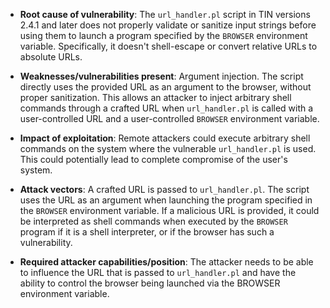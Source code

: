 - **Root cause of vulnerability**: The `url_handler.pl` script in TIN versions 2.4.1 and later does not properly validate or sanitize input strings before using them to launch a program specified by the `BROWSER` environment variable. Specifically, it doesn't shell-escape or convert relative URLs to absolute URLs.

- **Weaknesses/vulnerabilities present**: Argument injection. The script directly uses the provided URL as an argument to the browser, without proper sanitization. This allows an attacker to inject arbitrary shell commands through a crafted URL when `url_handler.pl` is called with a user-controlled URL and a user-controlled `BROWSER` environment variable.

- **Impact of exploitation**: Remote attackers could execute arbitrary shell commands on the system where the vulnerable `url_handler.pl` is used. This could potentially lead to complete compromise of the user's system.

- **Attack vectors**: A crafted URL is passed to `url_handler.pl`. The script uses the URL as an argument when launching the program specified in the `BROWSER` environment variable. If a malicious URL is provided, it could be interpreted as shell commands when executed by the `BROWSER` program if it is a shell interpreter, or if the browser has such a vulnerability.

- **Required attacker capabilities/position**: The attacker needs to be able to influence the URL that is passed to `url_handler.pl` and have the ability to control the browser being launched via the BROWSER environment variable.